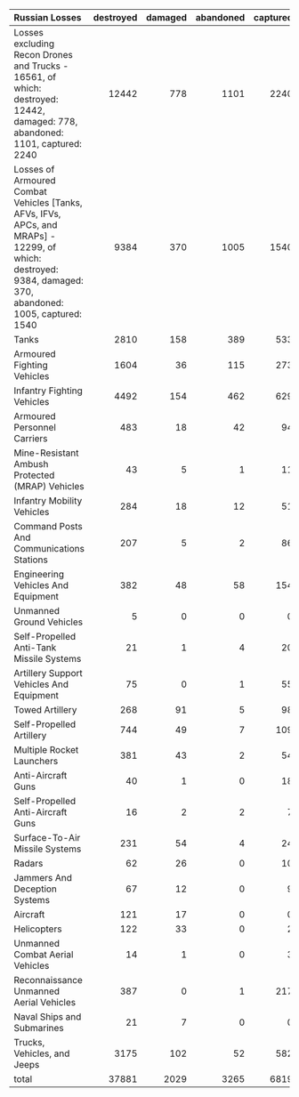 | Russian Losses                                                                                                                                            |   destroyed |   damaged |   abandoned |   captured |   total |
|:----------------------------------------------------------------------------------------------------------------------------------------------------------|------------:|----------:|------------:|-----------:|--------:|
| Losses excluding Recon Drones and Trucks - 16561, of which: destroyed: 12442, damaged: 778, abandoned: 1101, captured: 2240                               |       12442 |       778 |        1101 |       2240 |   16561 |
| Losses of Armoured Combat Vehicles [Tanks, AFVs, IFVs, APCs, and MRAPs] - 12299, of which: destroyed: 9384, damaged: 370, abandoned: 1005, captured: 1540 |        9384 |       370 |        1005 |       1540 |   12299 |
| Tanks                                                                                                                                                     |        2810 |       158 |         389 |        533 |    3890 |
| Armoured Fighting Vehicles                                                                                                                                |        1604 |        36 |         115 |        273 |    2028 |
| Infantry Fighting Vehicles                                                                                                                                |        4492 |       154 |         462 |        629 |    5737 |
| Armoured Personnel Carriers                                                                                                                               |         483 |        18 |          42 |         94 |     637 |
| Mine-Resistant Ambush Protected  (MRAP) Vehicles                                                                                                          |          43 |         5 |           1 |         11 |      60 |
| Infantry Mobility Vehicles                                                                                                                                |         284 |        18 |          12 |         51 |     365 |
| Command Posts And Communications Stations                                                                                                                 |         207 |         5 |           2 |         86 |     300 |
| Engineering Vehicles And Equipment                                                                                                                        |         382 |        48 |          58 |        154 |     642 |
| Unmanned Ground Vehicles                                                                                                                                  |           5 |         0 |           0 |          0 |       5 |
| Self-Propelled Anti-Tank Missile Systems                                                                                                                  |          21 |         1 |           4 |         20 |      46 |
| Artillery Support Vehicles And Equipment                                                                                                                  |          75 |         0 |           1 |         55 |     131 |
| Towed Artillery                                                                                                                                           |         268 |        91 |           5 |         98 |     462 |
| Self-Propelled Artillery                                                                                                                                  |         744 |        49 |           7 |        109 |     909 |
| Multiple Rocket Launchers                                                                                                                                 |         381 |        43 |           2 |         54 |     480 |
| Anti-Aircraft Guns                                                                                                                                        |          40 |         1 |           0 |         18 |      59 |
| Self-Propelled Anti-Aircraft Guns                                                                                                                         |          16 |         2 |           2 |          7 |      27 |
| Surface-To-Air Missile Systems                                                                                                                            |         231 |        54 |           4 |         24 |     313 |
| Radars                                                                                                                                                    |          62 |        26 |           0 |         10 |      98 |
| Jammers And Deception Systems                                                                                                                             |          67 |        12 |           0 |          9 |      88 |
| Aircraft                                                                                                                                                  |         121 |        17 |           0 |          0 |     138 |
| Helicopters                                                                                                                                               |         122 |        33 |           0 |          2 |     157 |
| Unmanned Combat Aerial Vehicles                                                                                                                           |          14 |         1 |           0 |          3 |      18 |
| Reconnaissance Unmanned Aerial Vehicles                                                                                                                   |         387 |         0 |           1 |        217 |     605 |
| Naval Ships and Submarines                                                                                                                                |          21 |         7 |           0 |          0 |      28 |
| Trucks, Vehicles, and Jeeps                                                                                                                               |        3175 |       102 |          52 |        582 |    3911 |
| total                                                                                                                                                     |       37881 |      2029 |        3265 |       6819 |   49994 |